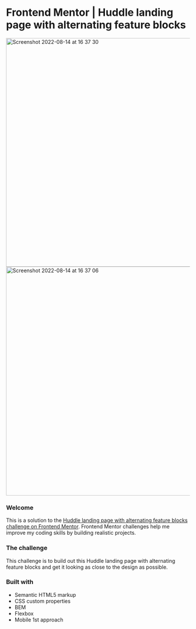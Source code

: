 # Frontend Mentor | Huddle landing page with alternating feature blocks
<img width="625" alt="Screenshot 2022-08-14 at 16 37 30" src="https://user-images.githubusercontent.com/36899734/184539681-62b14c71-94b8-44ec-8f7d-ea9a2e3b2da0.png">

<img width="626" alt="Screenshot 2022-08-14 at 16 37 06" src="https://user-images.githubusercontent.com/36899734/184539701-4cdfaa7a-c2cf-46aa-a10c-42b529daabad.png">

### Welcome
This is a solution to the [Huddle landing page with alternating feature blocks challenge on Frontend Mentor](https://www.frontendmentor.io/challenges/huddle-landing-page-with-alternating-feature-blocks-5ca5f5981e82137ec91a5100). Frontend Mentor challenges help me improve my coding skills by building realistic projects. 

### The challenge
This challenge is to build out this Huddle landing page with alternating feature blocks and get it looking as close to the design as possible.

### Built with
- Semantic HTML5 markup
- CSS custom properties
- BEM
- Flexbox
- Mobile 1st approach
